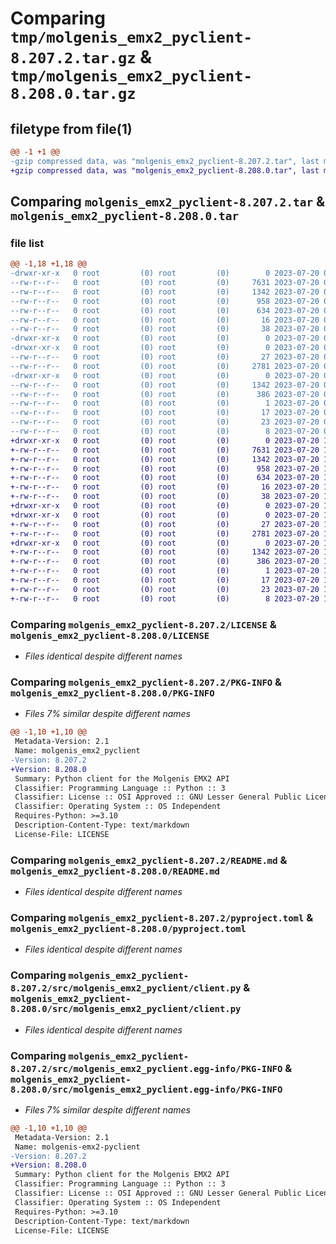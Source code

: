 # Comparing `tmp/molgenis_emx2_pyclient-8.207.2.tar.gz` & `tmp/molgenis_emx2_pyclient-8.208.0.tar.gz`

## filetype from file(1)

```diff
@@ -1 +1 @@
-gzip compressed data, was "molgenis_emx2_pyclient-8.207.2.tar", last modified: Thu Jul 20 08:12:17 2023, max compression
+gzip compressed data, was "molgenis_emx2_pyclient-8.208.0.tar", last modified: Thu Jul 20 18:54:40 2023, max compression
```

## Comparing `molgenis_emx2_pyclient-8.207.2.tar` & `molgenis_emx2_pyclient-8.208.0.tar`

### file list

```diff
@@ -1,18 +1,18 @@
-drwxr-xr-x   0 root         (0) root         (0)        0 2023-07-20 08:12:17.711750 molgenis_emx2_pyclient-8.207.2/
--rw-r--r--   0 root         (0) root         (0)     7631 2023-07-20 08:02:23.000000 molgenis_emx2_pyclient-8.207.2/LICENSE
--rw-r--r--   0 root         (0) root         (0)     1342 2023-07-20 08:12:17.711750 molgenis_emx2_pyclient-8.207.2/PKG-INFO
--rw-r--r--   0 root         (0) root         (0)      958 2023-07-20 08:02:23.000000 molgenis_emx2_pyclient-8.207.2/README.md
--rw-r--r--   0 root         (0) root         (0)      634 2023-07-20 08:02:23.000000 molgenis_emx2_pyclient-8.207.2/pyproject.toml
--rw-r--r--   0 root         (0) root         (0)       16 2023-07-20 08:02:23.000000 molgenis_emx2_pyclient-8.207.2/requirements.txt
--rw-r--r--   0 root         (0) root         (0)       38 2023-07-20 08:12:17.711750 molgenis_emx2_pyclient-8.207.2/setup.cfg
-drwxr-xr-x   0 root         (0) root         (0)        0 2023-07-20 08:12:17.707750 molgenis_emx2_pyclient-8.207.2/src/
-drwxr-xr-x   0 root         (0) root         (0)        0 2023-07-20 08:12:17.711750 molgenis_emx2_pyclient-8.207.2/src/molgenis_emx2_pyclient/
--rw-r--r--   0 root         (0) root         (0)       27 2023-07-20 08:02:23.000000 molgenis_emx2_pyclient-8.207.2/src/molgenis_emx2_pyclient/__init__.py
--rw-r--r--   0 root         (0) root         (0)     2781 2023-07-20 08:02:23.000000 molgenis_emx2_pyclient-8.207.2/src/molgenis_emx2_pyclient/client.py
-drwxr-xr-x   0 root         (0) root         (0)        0 2023-07-20 08:12:17.711750 molgenis_emx2_pyclient-8.207.2/src/molgenis_emx2_pyclient.egg-info/
--rw-r--r--   0 root         (0) root         (0)     1342 2023-07-20 08:12:17.000000 molgenis_emx2_pyclient-8.207.2/src/molgenis_emx2_pyclient.egg-info/PKG-INFO
--rw-r--r--   0 root         (0) root         (0)      386 2023-07-20 08:12:17.000000 molgenis_emx2_pyclient-8.207.2/src/molgenis_emx2_pyclient.egg-info/SOURCES.txt
--rw-r--r--   0 root         (0) root         (0)        1 2023-07-20 08:12:17.000000 molgenis_emx2_pyclient-8.207.2/src/molgenis_emx2_pyclient.egg-info/dependency_links.txt
--rw-r--r--   0 root         (0) root         (0)       17 2023-07-20 08:12:17.000000 molgenis_emx2_pyclient-8.207.2/src/molgenis_emx2_pyclient.egg-info/requires.txt
--rw-r--r--   0 root         (0) root         (0)       23 2023-07-20 08:12:17.000000 molgenis_emx2_pyclient-8.207.2/src/molgenis_emx2_pyclient.egg-info/top_level.txt
--rw-r--r--   0 root         (0) root         (0)        8 2023-07-20 08:08:12.000000 molgenis_emx2_pyclient-8.207.2/version.txt
+drwxr-xr-x   0 root         (0) root         (0)        0 2023-07-20 18:54:40.603721 molgenis_emx2_pyclient-8.208.0/
+-rw-r--r--   0 root         (0) root         (0)     7631 2023-07-20 18:44:37.000000 molgenis_emx2_pyclient-8.208.0/LICENSE
+-rw-r--r--   0 root         (0) root         (0)     1342 2023-07-20 18:54:40.603721 molgenis_emx2_pyclient-8.208.0/PKG-INFO
+-rw-r--r--   0 root         (0) root         (0)      958 2023-07-20 18:44:38.000000 molgenis_emx2_pyclient-8.208.0/README.md
+-rw-r--r--   0 root         (0) root         (0)      634 2023-07-20 18:44:38.000000 molgenis_emx2_pyclient-8.208.0/pyproject.toml
+-rw-r--r--   0 root         (0) root         (0)       16 2023-07-20 18:44:38.000000 molgenis_emx2_pyclient-8.208.0/requirements.txt
+-rw-r--r--   0 root         (0) root         (0)       38 2023-07-20 18:54:40.603721 molgenis_emx2_pyclient-8.208.0/setup.cfg
+drwxr-xr-x   0 root         (0) root         (0)        0 2023-07-20 18:54:40.603721 molgenis_emx2_pyclient-8.208.0/src/
+drwxr-xr-x   0 root         (0) root         (0)        0 2023-07-20 18:54:40.603721 molgenis_emx2_pyclient-8.208.0/src/molgenis_emx2_pyclient/
+-rw-r--r--   0 root         (0) root         (0)       27 2023-07-20 18:44:38.000000 molgenis_emx2_pyclient-8.208.0/src/molgenis_emx2_pyclient/__init__.py
+-rw-r--r--   0 root         (0) root         (0)     2781 2023-07-20 18:44:38.000000 molgenis_emx2_pyclient-8.208.0/src/molgenis_emx2_pyclient/client.py
+drwxr-xr-x   0 root         (0) root         (0)        0 2023-07-20 18:54:40.603721 molgenis_emx2_pyclient-8.208.0/src/molgenis_emx2_pyclient.egg-info/
+-rw-r--r--   0 root         (0) root         (0)     1342 2023-07-20 18:54:40.000000 molgenis_emx2_pyclient-8.208.0/src/molgenis_emx2_pyclient.egg-info/PKG-INFO
+-rw-r--r--   0 root         (0) root         (0)      386 2023-07-20 18:54:40.000000 molgenis_emx2_pyclient-8.208.0/src/molgenis_emx2_pyclient.egg-info/SOURCES.txt
+-rw-r--r--   0 root         (0) root         (0)        1 2023-07-20 18:54:40.000000 molgenis_emx2_pyclient-8.208.0/src/molgenis_emx2_pyclient.egg-info/dependency_links.txt
+-rw-r--r--   0 root         (0) root         (0)       17 2023-07-20 18:54:40.000000 molgenis_emx2_pyclient-8.208.0/src/molgenis_emx2_pyclient.egg-info/requires.txt
+-rw-r--r--   0 root         (0) root         (0)       23 2023-07-20 18:54:40.000000 molgenis_emx2_pyclient-8.208.0/src/molgenis_emx2_pyclient.egg-info/top_level.txt
+-rw-r--r--   0 root         (0) root         (0)        8 2023-07-20 18:50:35.000000 molgenis_emx2_pyclient-8.208.0/version.txt
```

### Comparing `molgenis_emx2_pyclient-8.207.2/LICENSE` & `molgenis_emx2_pyclient-8.208.0/LICENSE`

 * *Files identical despite different names*

### Comparing `molgenis_emx2_pyclient-8.207.2/PKG-INFO` & `molgenis_emx2_pyclient-8.208.0/PKG-INFO`

 * *Files 7% similar despite different names*

```diff
@@ -1,10 +1,10 @@
 Metadata-Version: 2.1
 Name: molgenis_emx2_pyclient
-Version: 8.207.2
+Version: 8.208.0
 Summary: Python client for the Molgenis EMX2 API
 Classifier: Programming Language :: Python :: 3
 Classifier: License :: OSI Approved :: GNU Lesser General Public License v3 (LGPLv3)
 Classifier: Operating System :: OS Independent
 Requires-Python: >=3.10
 Description-Content-Type: text/markdown
 License-File: LICENSE
```

### Comparing `molgenis_emx2_pyclient-8.207.2/README.md` & `molgenis_emx2_pyclient-8.208.0/README.md`

 * *Files identical despite different names*

### Comparing `molgenis_emx2_pyclient-8.207.2/pyproject.toml` & `molgenis_emx2_pyclient-8.208.0/pyproject.toml`

 * *Files identical despite different names*

### Comparing `molgenis_emx2_pyclient-8.207.2/src/molgenis_emx2_pyclient/client.py` & `molgenis_emx2_pyclient-8.208.0/src/molgenis_emx2_pyclient/client.py`

 * *Files identical despite different names*

### Comparing `molgenis_emx2_pyclient-8.207.2/src/molgenis_emx2_pyclient.egg-info/PKG-INFO` & `molgenis_emx2_pyclient-8.208.0/src/molgenis_emx2_pyclient.egg-info/PKG-INFO`

 * *Files 7% similar despite different names*

```diff
@@ -1,10 +1,10 @@
 Metadata-Version: 2.1
 Name: molgenis-emx2-pyclient
-Version: 8.207.2
+Version: 8.208.0
 Summary: Python client for the Molgenis EMX2 API
 Classifier: Programming Language :: Python :: 3
 Classifier: License :: OSI Approved :: GNU Lesser General Public License v3 (LGPLv3)
 Classifier: Operating System :: OS Independent
 Requires-Python: >=3.10
 Description-Content-Type: text/markdown
 License-File: LICENSE
```

